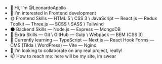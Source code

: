 - 👋 Hi, I’m @LeonardoApollo
- 👀 I’m interested in Frontend development
- 🌞 Frontend Skills
  — HTML 5 \ CSS 3 \ JavaScript
  — React.js 
  — Redux Toolkit
  — Three.js
  — SCSS \ SASS \ Tailwind
- 🌑 Backend Skills
    — Node.js
    — Express
    — MongoDB
- 📜 Extra Skills
    — Git \ GitHub
    — Gulp \ Webpack
    — BEM (CSS 3)
- 🍒 Currently learning
    — TypeScript
    — Next.js
    — React Hook Forms
    — CMS (Tilda \ WordPress)
    — Vite
    — Nginx
- 💞️ I’m looking to collaborate on any real project, really!
- 📫 How to reach me: here will be my site, im swear

<!---
LeonardoApollo/LeonardoApollo is a ✨ special ✨ repository because its `README.md` (this file) appears on your GitHub profile.
You can click the Preview link to take a look at your changes.
--->
